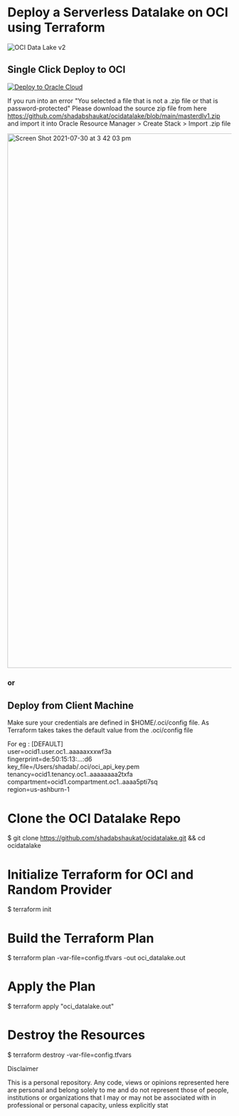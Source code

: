 # Deploy a Serverless Datalake on OCI using Terraform

![OCI Data Lake v2](https://user-images.githubusercontent.com/39692236/127611829-6200b4ff-93a2-4481-9331-b237844018b1.png)

## Single Click Deploy to OCI

[![Deploy to Oracle Cloud](https://oci-resourcemanager-plugin.plugins.oci.oraclecloud.com/latest/deploy-to-oracle-cloud.svg)](https://cloud.oracle.com/resourcemanager/stacks/create?zipUrl=https://github.com/shadabshaukat/ocidatalake/blob/main/masterdlv1.zip)

If you run into an error "You selected a file that is not a .zip file or that is password-protected" Please download the source zip file from here https://github.com/shadabshaukat/ocidatalake/blob/main/masterdlv1.zip and import it into Oracle Resource Manager > Create Stack > Import .zip file

<img width="1200" alt="Screen Shot 2021-07-30 at 3 42 03 pm" src="https://user-images.githubusercontent.com/39692236/127606301-4a6e6eb3-642e-470c-bbfb-d66353a189bc.png">



### or

## Deploy from Client Machine

Make sure your credentials are defined in $HOME/.oci/config file. As Terraform takes takes the default value from the .oci/config file

For eg : 
[DEFAULT]\
user=ocid1.user.oc1..aaaaaxxxwf3a\
fingerprint=de:50:15:13:...:d6\
key_file=/Users/shadab/.oci/oci_api_key.pem\
tenancy=ocid1.tenancy.oc1..aaaaaaaa2txfa\
compartment=ocid1.compartment.oc1..aaaa5pti7sq\
region=us-ashburn-1

# Clone the OCI Datalake Repo
$ git clone https://github.com/shadabshaukat/ocidatalake.git && cd ocidatalake

# Initialize Terraform for OCI and Random Provider
$ terraform init

# Build the Terraform Plan
$ terraform plan -var-file=config.tfvars -out oci_datalake.out 

# Apply the Plan
$ terraform apply "oci_datalake.out"

# Destroy the Resources
$ terraform destroy -var-file=config.tfvars    

Disclaimer

This is a personal repository. Any code, views or opinions represented here are personal and belong solely to me and do not represent those of people, institutions or organizations that I may or may not be associated with in professional or personal capacity, unless explicitly stat
